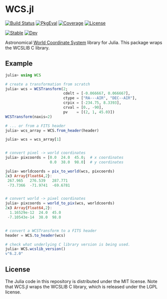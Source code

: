 WCS.jl
======

[![Build Status](https://github.com/JuliaAstro/WCS.jl/actions/workflows/CI.yml/badge.svg?branch=master)](https://github.com/JuliaAstro/WCS.jl/actions/workflows/CI.yml?query=branch%3Amaster)
[![PkgEval](https://juliaci.github.io/NanosoldierReports/pkgeval_badges/W/WCS.svg)](https://juliaci.github.io/NanosoldierReports/pkgeval_badges/report.html)
[![Coverage](https://codecov.io/gh/JuliaAstro/WCS.jl/branch/master/graph/badge.svg)](https://codecov.io/gh/JuliaAstro/WCS.jl)
[![License](https://img.shields.io/github/license/JuliaAstro/WCS.jl?color=yellow)](LICENSE)

[![Stable](https://img.shields.io/badge/docs-stable-blue.svg)](https://JuliaAstro.github.io/WCS.jl/stable)
[![Dev](https://img.shields.io/badge/docs-dev-blue.svg)](https://JuliaAstro.github.io/WCS.jl/dev)

Astronomical [World Coordinate
System](http://www.atnf.csiro.au/people/mcalabre/WCS/) library for
Julia. This package wraps the WCSLIB C library.

Example
-------

```julia
julia> using WCS

# create a transformation from scratch
julia> wcs = WCSTransform(2;
                          cdelt = [-0.066667, 0.066667],
                          ctype = ["RA---AIR", "DEC--AIR"],
                          crpix = [-234.75, 8.3393],
                          crval = [0., -90],
                          pv    = [(2, 1, 45.0)])
WCSTransform(naxis=2)

# ... or from a FITS header
julia> wcs_array = WCS.from_header(header)

julia> wcs = wcs_array[1]


# convert pixel -> world coordinates
julia> pixcoords = [0.0  24.0  45.0;  # x coordinates
                    0.0  38.0  98.0]  # y coordinates

julia> worldcoords = pix_to_world(wcs, pixcoords)
2x3 Array{Float64,2}:
 267.965   276.539   287.771 
 -73.7366  -71.9741  -69.6781


# convert world -> pixel coordinates
julia> pixcoords = world_to_pix(wcs, worldcoords)
2x3 Array{Float64,2}:
  1.16529e-12  24.0  45.0
 -7.10543e-14  38.0  98.0


# convert a WCSTransform to a FITS header
header = WCS.to_header(wcs)

# check what underlying C library version is being used.
julia> WCS.wcslib_version()
v"6.2.0"
```

License
-------

The Julia code in this repository is distributed under the MIT
license. Note that WCS.jl wraps the WCSLIB C library, which is
released under the LGPL license.
